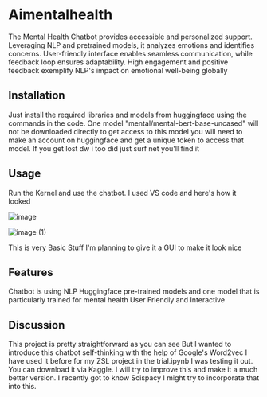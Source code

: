 # Aimentalhealth
The Mental Health Chatbot provides accessible and personalized support. Leveraging NLP and pretrained models, it analyzes emotions and identifies concerns. User-friendly interface enables seamless communication, while feedback loop ensures adaptability. High engagement and positive feedback exemplify NLP's impact on emotional well-being globally
## Installation
Just install the required libraries and models from huggingface using the commands in the code. One model "mental/mental-bert-base-uncased" will not be downloaded directly to get access to this model you will need to make an account on huggingface and get a unique token to access that model. If you get lost dw i too did just surf net you'll find it
## Usage
Run the Kernel and use the chatbot. I used VS code and here's how it looked 

![image](https://github.com/srx089/Aimentalhealth/assets/133990569/51184492-d600-4202-aef9-a83e4c4fb8ef)

![image (1)](https://github.com/srx089/Aimentalhealth/assets/133990569/c6c8e066-71b3-415d-a770-e02cf44ccb19)

This is very Basic Stuff I'm planning to give it a GUI to make it look nice
## Features
Chatbot is using NLP Huggingface pre-trained models and one model that is particularly trained for mental health
User Friendly and Interactive
## Discussion 
This project is pretty straightforward as you can see But I wanted to introduce this chatbot self-thinking with the help of Google's Word2vec I have used it before for my ZSL project in the trial.ipynb I was testing it out. You can download it via Kaggle. I will try to improve this and make it a much better version. I recently got to know Scispacy I might try to incorporate that into this. 


